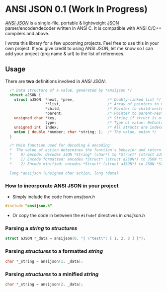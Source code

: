 # ANSI JSON  0.1 (Work In Progress)
[*ANSI JSON*](https://ansijson.com) is a single-file, portable & lightweight [JSON](https://json.org) parser/encoder/decoder written in ANSI C. It is compatible with ANSI C/C++ compilers and above.

I wrote this library for a few upcoming projects. Feel free to use this in your own project.
If you give credit to using ANSI JSON, let me know so I can add your project (proj name & url) to the list of references.

## Usage
There are **two** definitions involved in *ANSI JSON*:


```c
  /* Data structure of a value, generated by *ansijson */
  struct aJSON {
    struct aJSON  *next, *prev,               /* Doubly-linked list */
                  **list,                     /* Array of pointers to neighboring structs */
                  *child,                     /* Pointer to child-nested struct if the value is of type object or element */
                  *parent;                    /* Pointer to parent-nested struct  */
    unsigned char *key,                       /* String if struct is of type object-member */
                  type;                       /* Type of value: 0=Container, 1=Number, 2=String, 3=Bool */
    unsigned int  index;                      /* All structs are indexed by nesting level */
    union { double *number; char *string; };  /* The value, union */
  }
```

```c
  /* Main function used for decoding & encoding
  *  The value of action determines the function's behavior and return value
  *    0) Decode: decodes JSON *String* (char*) to *Struct* (struct aJSON*) 
  *    1) Encode formatted: encodes *Struct* (struct aJSON*) to JSON *String* (char*)
  *    2) Encode minified: encodes *Struct* (struct aJSON*) to JSON *String* (char*)
    
  long *ansijson (unsigned char action, long *data)
```

### How to incorporate ANSI JSON in your project
* Simply include the code from *ansijson.h*
```c
#include "ansijson.h"
```
* Or copy the code in between the `#ifndef` directives in *ansijson.h*

### Parsing a *string* to *structures*
```c
struct aJSON *_data = ansijson(0, "{ \"test\": [ 1, 2, 3 ] }");
```

### Parsing *structures* to a formatted *string*
```c
char *_string = ansijson(1, _data);
```

### Parsing *structures* to a minified *string*
```c
char *_string = ansijson(2, _data);
```
